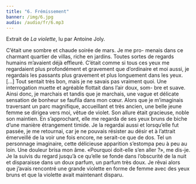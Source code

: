 ```yaml
---
title: "6. Frémissement"
banner: /img/6.jpg
audio: /audio/fr/6.mp3
---
```


Extrait de *La violette*, lu par Antoine Joly.

C’était une sombre et chaude soirée de mars. Je me pro-
menais dans ce charmant quartier de villas, riche en jardins.
Toutes sortes de regards humains m’avaient déjà effleuré. C’était
comme si tous ces yeux me regardaient plus profondément et
gravement que d’ordinaire et moi aussi, je regardais les passants 
plus gravement et plus longuement dans les yeux. [...]
Tout sentait très bon, mais je ne savais pas vraiment quoi. Une
interrogation muette et agréable flottait dans l’air doux, som-
bre et suave. Ainsi donc, je marchais et tandis que je marchais,
une vague et délicate sensation de bonheur se faufila dans mon
cœur. Alors que je m’imaginais traversant un parc magnifique,
accueillant et très ancien, une belle jeune femme se dirigea
vers moi, vêtue de violet. Son allure était gracieuse, noble son
maintien. En s’approchant, elle me regarda de ses yeux bruns
de biche d’une manière étrangement timide. Je la regardai
aussi et lorsqu’elle fut passée, je me retournai, car je ne pouvais
résister au désir et à l’attrait émerveillé de la voir une fois
encore, ne serait-ce que de dos. Tel un personnage imaginaire,
cette délicieuse apparition s’estompa peu à peu au loin. Une
douleur brisa mon âme. «Pourquoi doit-elle s’en aller ?», me
dis-je. Je la suivis du regard jusqu’à ce qu’elle se fonde dans
l’obscurité de la nuit et disparaisse dans un doux parfum,
un parfum très doux. Je rêvai alors que j’avais rencontré une
grande violette en forme de femme avec des yeux bruns et que
la violette avait maintenant disparu.